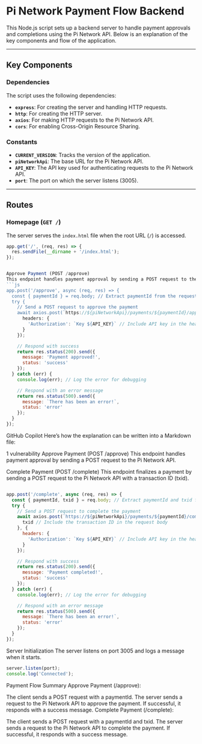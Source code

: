 # Pi Network Payment Flow Backend

This Node.js script sets up a backend server to handle payment approvals and completions using the Pi Network API. Below is an explanation of the key components and flow of the application.

---

## Key Components

### Dependencies
The script uses the following dependencies:
- **`express`**: For creating the server and handling HTTP requests.
- **`http`**: For creating the HTTP server.
- **`axios`**: For making HTTP requests to the Pi Network API.
- **`cors`**: For enabling Cross-Origin Resource Sharing.

### Constants
- **`CURRENT_VERSION`**: Tracks the version of the application.
- **`piNetworkApi`**: The base URL for the Pi Network API.
- **`API_KEY`**: The API key used for authenticating requests to the Pi Network API.
- **`port`**: The port on which the server listens (3005).

---

## Routes

### Homepage (`GET /`)
The server serves the `index.html` file when the root URL (`/`) is accessed.

```javascript
app.get('/', (req, res) => {
  res.sendFile(__dirname + '/index.html');
});


Approve Payment (POST /approve)
This endpoint handles payment approval by sending a POST request to the Pi Network API.
```js
app.post('/approve', async (req, res) => {
  const { paymentId } = req.body; // Extract paymentId from the request body
  try {
    // Send a POST request to approve the payment
    await axios.post(`https://${piNetworkApi}/payments/${paymentId}/approve`, {}, {
      headers: {
        'Authorization': `Key ${API_KEY}` // Include API key in the headers
      }
    });

    // Respond with success
    return res.status(200).send({
      message: 'Payment approved!',
      status: 'success'
    });
  } catch (err) {
    console.log(err); // Log the error for debugging

    // Respond with an error message
    return res.status(500).send({
      message: `There has been an error!`,
      status: 'error'
    });
  }
});
```

GitHub Copilot
Here’s how the explanation can be written into a Markdown file:

1 vulnerability
Approve Payment (POST /approve)
This endpoint handles payment approval by sending a POST request to the Pi Network API.

Complete Payment (POST /complete)
This endpoint finalizes a payment by sending a POST request to the Pi Network API with a transaction ID (txid).

```js

app.post('/complete', async (req, res) => {
  const { paymentId, txid } = req.body; // Extract paymentId and txid from the request body
  try {
    // Send a POST request to complete the payment
    await axios.post(`https://${piNetworkApi}/payments/${paymentId}/complete`, {
      txid // Include the transaction ID in the request body
    }, {
      headers: {
        'Authorization': `Key ${API_KEY}` // Include API key in the headers
      }
    });

    // Respond with success
    return res.status(200).send({
      message: 'Payment completed!',
      status: 'success'
    });
  } catch (err) {
    console.log(err); // Log the error for debugging

    // Respond with an error message
    return res.status(500).send({
      message: `There has been an error!`,
      status: 'error'
    });
  }
});
```
Server Initialization
The server listens on port 3005 and logs a message when it starts.
```js
server.listen(port);
console.log('Connected');
```
Payment Flow Summary
Approve Payment (/approve):

The client sends a POST request with a paymentId.
The server sends a request to the Pi Network API to approve the payment.
If successful, it responds with a success message.
Complete Payment (/complete):

The client sends a POST request with a paymentId and txid.
The server sends a request to the Pi Network API to complete the payment.
If successful, it responds with a success message.
